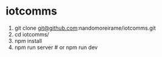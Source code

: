 # iotcomms

1. git clone git@github.com:nandomoreirame/iotcomms.git
2. cd iotcomms/
3. npm install
4. npm run server # or npm run dev
